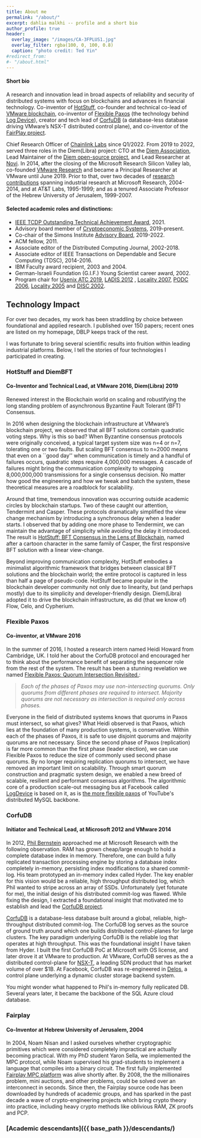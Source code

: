 ```yaml
---
title: About me
permalink: "/about/"
excerpt: dahlia malkhi -- profile and a short bio 
author_profile: true
header:
  overlay_image: "/images/CA-3FPLUS1.jpg"
  overlay_filter: rgba(100, 0, 100, 0.8)
  caption: "photo credit: Ted Yin"
#redirect_from:
#- "/about.html"
---
```


#### Short bio

A research and innovation lead in broad aspects of reliability and security of distributed systems with focus on blockchains and advances in financial technology.
Co-inventor of [HotStuff](https://arxiv.org/abs/1803.05069), co-founder and technical co-lead of [VMware blockchain](https://research.vmware.com/projects/vmware-blockchain), co-inventor of [Flexible Paxos](https://arxiv.org/abs/1608.06696) (the technology behind [Log Device](https://logdevice.io/docs/Consensus.html)), creator and tech lead of [CorfuDB](https://github.com/CorfuDB/CorfuDB) (a database-less database driving VMware’s NSX-T distributed control plane), and co-inventor of the [FairPlay project](https://www.cs.huji.ac.il/project/Fairplay/).

Chief Research Officer of [Chainlink Labs](https://chainlinklabs.com/) since Q1/2022. From 2019 to 2022, served three roles in the Diem(Libra) project: CTO at the [Diem Association](https://www.diem.com/en-us/), Lead Maintainer of the [Diem open-source project](https://github.com/diem/diem), and Lead Researcher at [Novi](https://about.fb.com/news/2020/05/welcome-to-novi/). In 2014, after the closing of the Microsoft Research Silicon Valley lab, co-founded [VMware Research](https://octo.vmware.com/introduction-vrg/) and became a Principal Researcher at VMware until June 2019. Prior to that, over two decades of [research contributions](https://scholar.google.com/citations?user=A_VZ7N0AAAAJ&hl=en) spanning industrial research at Microsoft Research, 2004-2014, and at AT&T Labs, 1995-1999; and as a tenured Associate Professor of the Hebrew University of Jerusalem, 1999-2007. 

#### Selected academic roles and distinctions:

-   [IEEE TCDP Outstanding Technical Achievement Award](https://tc.computer.org/tcdp/awardrecipients/), 2021.
-   Advisory board member of [Cryptoeconomic Systems](https://cryptoeconomicsystems.pubpub.org/), 2019-present.
-   Co-chair of the Simons Institute [Advisory Board](https://simons.berkeley.edu/people/advisory), 2019-2022.
-   ACM fellow, 2011.
-   Associate editor of the Distributed Computing Journal, 2002-2018.
-   Associate editor of IEEE Transactions on Dependable and Secure Computing (TDSC), 2014-2016.
-   IBM Faculty award recipient, 2003 and 2004.
-   German-Israeli Foundation (G.I.F.) Young Scientist career award, 2002.
-   Program chair for [Usenix ATC 2019](https://www.usenix.org/conferences/byname/131), [LADIS 2012](http://ladisworkshop.org/) , [Locality 2007](http://research.microsoft.com/en-us/um/people/moscitho/locality/), [PODC 2006](http://www.podc.org/podc2006/), [Locality 2005](http://www.mimuw.edu.pl/~disc2005/index.php?page=workshops) and [DISC 2002](http://www.disc-conference.org/disc2002/index.html).

## Technology Impact

For over two decades, my work has been straddling by choice between foundational and applied research. 
I published over 150 papers; recent ones are listed on my homepage, DBLP
keeps track of the rest.

I was fortunate to bring several scientific results into fruition within leading industrial platforms. 
Below, I tell the stories of four technologies I participated in creating.

### HotStuff and DiemBFT
#### Co-Inventor and Technical Lead, at VMware 2016, Diem(Libra) 2019

Renewed interest in the Blockchain world on scaling and robustifying the long standing problem of
asynchronous Byzantine Fault Tolerant (BFT) Consensus. 

In 2016 when designing the blockchain infrastructure at VMware’s blockchain project, we observed that 
all BFT solutions contain quadratic voting steps. Why is this so bad? When
Byzantine consensus protocols were originally conceived, a typical target system
size was n=4 or n=7, tolerating one or two faults. But scaling BFT consensus to
n=2000 means that even on a ``good day'' when communication is timely and a
handful of failures occurs, quadratic steps require 4,000,000 messages. A
cascade of failures might bring the communication complexity to whopping
8,000,000,000 transmissions for a single consensus decision. No matter how good
the engineering and how we tweak and batch the system, these theoretical
measures are a roadblock for scalability. 

Around that time, tremendous innovation was occurring outside academic circles
by blockchain startups. Two of these caught our attention, Tendermint
and Casper. These protocols dramatically simplified the
view change mechanism by introducing a
synchronous delay when a leader starts. I observed that by adding one more phase
to Tendermint, we can maintain the advantage of simplicity while avoiding the
delay it introduced. 
The result is 
[HotStuff: BFT Consensus in the Lens of Blockchain](https://arxiv.org/abs/1803.05069), 
named after a cartoon character in the same family of Casper, the
first responsive BFT solution with a linear view-change.

Beyond improving communication complexity, HotStuff embodies a minimalist algorithmic framework that bridges between classical BFT solutions and the blockchain world; the entire protocol is captured in less than half a page of pseudo-code.
HotStuff became popular in the blockchain developer community not only due to
linearity, but (and perhaps mostly) due to its simplicity and developer-friendly design. 
Diem(Libra) adopted it to drive the blockchain infrastructure, as did (that we know of) Flow, Celo,
and Cypherium. 

### Flexible Paxos
#### Co-inventor, at VMware 2016

In the summer of 2016, I hosted a research intern named Heidi Howard from
Cambridge, UK. I told her about the CorfuDB protocol and encouraged her to think
about the performance benefit of separating the sequencer role from the rest of
the system. The result has been a stunning revelation we named 
[Flexible Paxos: Quorum Intersection Revisited.](https://arxiv.org/abs/1608.06696):

>*Each of the phases of Paxos may use non-intersecting quorums. Only quorums from
different phases are required to intersect. Majority quorums are not necessary
as intersection is required only across phases.*

Everyone in the field of distributed systems knows that quorums in Paxos must
intersect, so what gives? What Heidi observed is that Paxos, which lies at the
foundation of many production systems, is conservative. Within each of the
phases of Paxos, it is safe to use disjoint quorums and majority quorums are not
necessary. Since the second phase of Paxos (replication) is far more common than
the first phase (leader election), we can use Flexible Paxos to reduce the size
of commonly used second phase quorums. By no longer requiring replication
quorums to intersect, we have removed an important limit on scalability. Through
smart quorum construction and pragmatic system design, we enabled a new breed of
scalable, resilient and performant consensus algorithms. 
The algorithmic core of a production scale-out messaging bus at Facebook called
[LogDevice](https://logdevice.io/docs/Consensus.html) is based on it, 
as is 
[the more flexible paxos](http://ssougou.blogspot.com/2016/08/a-more-flexible-paxos.html)
 of YouTube's distributed MySQL backbone.
 

### CorfuDB
#### Initiator and Technical Lead, at Microsoft 2012 and VMware 2014

In 2012, [Phil Bernstein](https://en.wikipedia.org/wiki/Phil_Bernstein) approached me at Microsoft Research with the following
observation. RAM has grown cheap/large enough to hold a complete database index
in memory. Therefore, one can build a fully replicated transaction processing
engine by storing a database index completely in-memory, persisting index
modifications to a shared commit-log. 
His team prototyped an in-memory index called Hyder. 
The key enabler for this vision would be a reliable, high throughput distributed log, which
Phil wanted to stripe across an array of SSDs. 
Unfortunately (yet fotunate for me), the initial design of his distributed
commit-log was flawed. While fixing the design, I extracted a foundational
insight that motivated me to establish and lead the
[CorfuDB project](https://github.com/CorfuDB/CorfuDB).

[CorfuDB](https://dl.acm.org/doi/10.1145/2535930)
is a database-less database built around a global,
reliable, high-throughput distributed commit-log. The CorfuDB log serves as the
source of ground truth around which one builds distributed control-planes for
large clusters. 
The key paradigm underlying CorfuDB is the reliable log that operates at high
throughput. This was the foundational insight I have taken from Hyder. I built
the first CorfuDB PoC at Microsoft with OS license, and later drove it at VMware to
production.
At VMware, CorfuDB serves as the a distributed control-plane for
[NSX-T](https://shuttletitan.com/nsx-t/nsx-t-management-cluster-benefits-roles-ccp-sharding-and-failure-handling/),
a leading SDN product that has market volume of over \$1B. 
At Facebook, CorfuDB was re-engineered in
[Delos](https://engineering.fb.com/data-center-engineering/delos/), a control plane underlying a dynamic cluster storage backend system. 

You might wonder what happened to Phil's in-memory fully replicated DB. Several years later, it became the backbone of the SQL Azure cloud database.


### Fairplay
#### Co-Inventor at Hebrew University of Jerusalem, 2004

In 2004, Noam Nisan and I asked ourselves whether cryptographic primitives which
were considered completely impractical are actually becoming practical. With my 
PhD student Yaron Sella, we implemented the MPC protocol, while Noam supervised
his grad-students to implement a language that compiles into a binary circuit. 
The first fully implemented 
[Fairplay MPC platform](https://www.cs.huji.ac.il/project/Fairplay/)
was alive shortly after.
By 2008, the the millionaires problem, mini auctions, and other problems, could be solved over an
interconnect in seconds.
Since then,
the Fairplay source code has been downloaded by hundreds of academic groups, and has
sparked in the past
decade a wave of crypto-engineering projects which bring crypto theory into
practice, including heavy crypto methods like oblivious RAM, ZK proofs and PCP.

### [Academic descendants]({{ base_path }}/descendants/)
